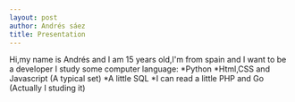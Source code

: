 ```yaml
---
layout: post
author: Andrés sáez
title: Presentation
---
```



Hi,my name is Andrés and I am 15 years old,I'm from spain and I want to be 
a developer I study some computer language:
*Python
*Html,CSS and Javascript (A typical set)
*A little SQL
*I can read a little PHP and Go (Actually I studing it)



